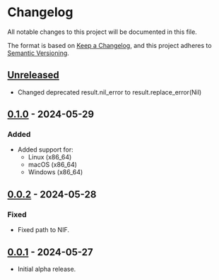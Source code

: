 # Changelog

All notable changes to this project will be documented in this file.

The format is based on [Keep a Changelog](https://keepachangelog.com/en/1.0.0/),
and this project adheres to [Semantic Versioning](https://semver.org/spec/v2.0.0.html).

## [Unreleased]

- Changed deprecated result.nil_error to result.replace_error(Nil)

## [0.1.0] - 2024-05-29

### Added

- Added support for:
  - Linux (x86_64)
  - macOS (x86_64)
  - Windows (x86_64)

## [0.0.2] - 2024-05-28

### Fixed

- Fixed path to NIF.

## [0.0.1] - 2024-05-27

- Initial alpha release.

[unreleased]: https://github.com/maxdeviant/aragorn2/compare/v0.1.0...HEAD
[0.1.0]: https://github.com/maxdeviant/aragorn2/compare/v0.0.2...v0.1.0
[0.0.2]: https://github.com/maxdeviant/aragorn2/compare/v0.0.1...v0.0.2
[0.0.1]: https://github.com/maxdeviant/aragorn2/compare/a412860...v0.0.1

